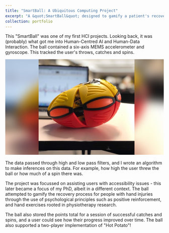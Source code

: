 ```yaml
---
title: "SmartBall: A Ubiquitous Computing Project"
excerpt: "A &quot;SmartBall&quot; designed to gamify a patient's recovery of hand injuries.<br/><img src='/images/portfolio/smartball.jpg' alt='A ball with a Raspberry Pi inside. In the background is a laptop displaying graphs.'>"
collection: portfolio
---
```


This "SmartBall" was one of my first HCI projects. Looking back, it was (probably) what got me into Human-Centred AI and Human-Data Interaction. The ball contained a six-axis MEMS accelerometer and gyroscope. This tracked the user's throws, catches and spins. 

![Picture: A ball with a Raspberry Pi inside. In the background is a laptop displaying graphs.](/images/portfolio/smartball.jpg)

The data passed through high and low pass filters, and I wrote an algorithm to make inferences on this data. For example, how high the user threw the ball or how much of a spin there was.

The project was focussed on assisting users with accessibility issues - this later became a focus of my PhD, albeit in a different context. The ball attempted to gamify the recovery process for people with hand injuries through the use of psychological principles such as positive reinforcement, and hand exercises rooted in physiotherapy research. 

The ball also stored the points total for a session of successful catches and spins, and a user could see how their progress improved over time. The ball also supported a two-player implementation of "Hot Potato"!